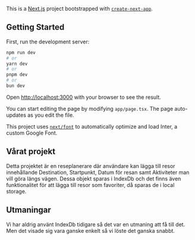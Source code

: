 This is a [Next.js](https://nextjs.org/) project bootstrapped with [`create-next-app`](https://github.com/vercel/next.js/tree/canary/packages/create-next-app).

## Getting Started

First, run the development server:

```bash
npm run dev
# or
yarn dev
# or
pnpm dev
# or
bun dev
```

Open [http://localhost:3000](http://localhost:3000) with your browser to see the result.

You can start editing the page by modifying `app/page.tsx`. The page auto-updates as you edit the file.

This project uses [`next/font`](https://nextjs.org/docs/basic-features/font-optimization) to automatically optimize and load Inter, a custom Google Font.

## Vårat projekt

Detta projektet är en reseplanerare där användare kan lägga till resor innehållande Destination, Startpunkt, Datum för resan samt Aktiviteter man vill göra längs vägen. 
Dessa objekt sparas i IndexDb och det finns även funktionalitet för att lägga till resor som favoriter, då sparas de i local storage.

## Utmaningar

Vi har aldrig använt IndexDb tidigare så det var en utmaning att få till det. Men det visade sig vara ganske enkelt så vi löste det ganska snabbt.
